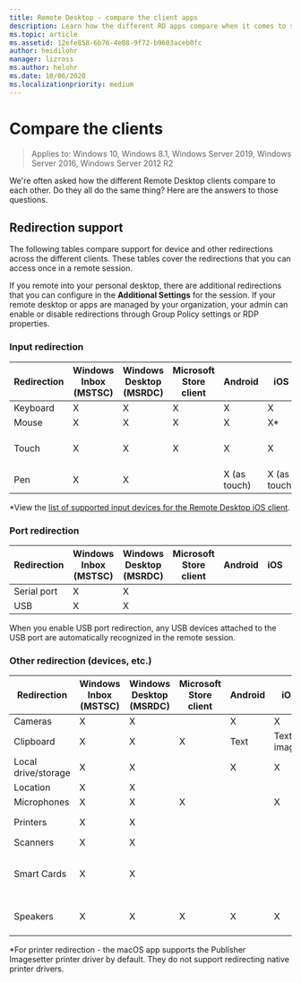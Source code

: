 ```yaml
---
title: Remote Desktop - compare the client apps
description: Learn how the different RD apps compare when it comes to supported features and functions.
ms.topic: article
ms.assetid: 12efe858-6b76-4e08-9f72-b9603aceb0fc
author: heidilohr
manager: lizross
ms.author: helohr
ms.date: 10/06/2020
ms.localizationpriority: medium
---
```


# Compare the clients

>Applies to: Windows 10, Windows 8.1, Windows Server 2019, Windows Server 2016, Windows Server 2012 R2

We're often asked how the different Remote Desktop clients compare to each other. Do they all do the same thing? Here are the answers to those questions.

## Redirection support

The following tables compare support for device and other redirections across the different clients. These tables cover the redirections that you can access once in a remote session.

If you remote into your personal desktop, there are additional redirections that you can configure in the **Additional Settings** for the session. If your remote desktop or apps are managed by your organization, your admin can enable or disable redirections through Group Policy settings or RDP properties.

### Input redirection

| Redirection | Windows Inbox</br>(MSTSC) | Windows Desktop</br>(MSRDC) | Microsoft Store client | Android | iOS | macOS | Web client    |
|-------------|---------------------------|-----------------------------|---------------|---------|-----|-------|---------------|
| Keyboard    | X                         | X                           | X             | X       | X   | X     | X             |
| Mouse       | X                         | X                           | X             | X       | X\* | X     | X             |
| Touch       | X                         | X                           | X             | X       | X   |       | X (except IE) |
| Pen         | X                         | X                           |               | X (as touch) |  X (as touch)  |       |               |

*View the [list of supported input devices for the Remote Desktop iOS client](remote-desktop-ios.md#supported-input-devices).

### Port redirection

| Redirection | Windows Inbox</br>(MSTSC) | Windows Desktop</br>(MSRDC) | Microsoft Store client | Android | iOS | macOS | Web client |
|-------------|---------------------------|-----------------------------|---------------|---------|-----|-------|------------|
| Serial port | X                         | X                           |               |         |     |       |            |
| USB         | X                         | X                           |               |         |     |       |            |

When you enable USB port redirection, any USB devices attached to the USB port are automatically recognized in the remote session.

### Other redirection (devices, etc.)

| Redirection         | Windows Inbox</br>(MSTSC) | Windows Desktop</br>(MSRDC) | Microsoft Store client | Android | iOS         | macOS                           | Web client    |
|---------------------|---------------------------|-----------------------------|---------------|---------|-------------|---------------------------------|---------------|
| Cameras             | X                         | X                           |               |     X    |   X         | X                               |               |
| Clipboard           | X                         | X                           | X             | Text    | Text, images | X                               | text          |
| Local drive/storage | X                         | X                           |               | X       |   X        | X                               |               |
| Location            | X                         | X                           |               |         |             |                                 |               |
| Microphones         | X                         | X                           | X             |         |  X          | X                               |               |
| Printers            | X                         | X                           |               |         |             | X (CUPS only)                   | PDF print     |
| Scanners            | X                         | X                           |               |         |             |                                 |               |
| Smart Cards         | X                         | X                           |               |         |             | X (Windows logon not supported) |               |
| Speakers            | X                         | X                           | X             | X       | X           | X                               | X (except IE) |

*For printer redirection - the macOS app supports the Publisher Imagesetter printer driver by default. They do not support redirecting native printer drivers.
